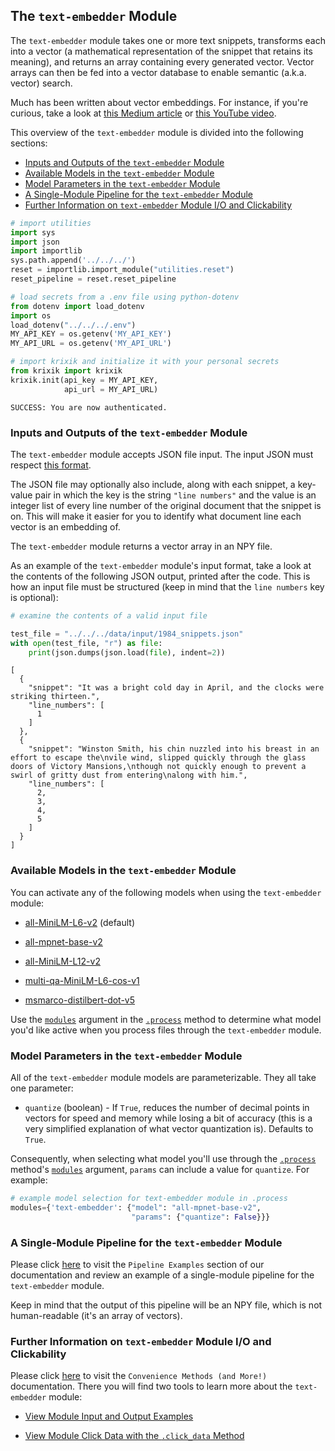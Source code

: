 ## The `text-embedder` Module

The `text-embedder` module takes one or more text snippets, transforms each into a vector (a mathematical representation of the snippet that retains its meaning), and returns an array containing every generated vector. Vector arrays can then be fed into a vector database to enable semantic (a.k.a. vector) search.

Much has been written about vector embeddings. For instance, if you're curious, take a look at [this Medium article](https://medium.com/@2twitme/an-intuitive-101-guide-to-vector-embeddings-ffde295c3558) or [this YouTube video](https://www.youtube.com/watch?v=NEreO2zlXDk).

This overview of the `text-embedder` module is divided into the following sections:

- [Inputs and Outputs of the `text-embedder` Module](#inputs-and-outputs-of-the-text-embedder-module)
- [Available Models in the `text-embedder` Module](#available-models-in-the-text-embedder-module)
- [Model Parameters in the `text-embedder` Module](#model-parameters-in-the-text-embedder-module)
- [A Single-Module Pipeline for the `text-embedder` Module](#a-single-module-pipeline-for-the-text-embedder-module)
- [Further Information on `text-embedder` Module I/O and Clickability](#further-information-on-text-embedder-module-io-and-clickability)


```python
# import utilities
import sys 
import json
import importlib
sys.path.append('../../../')
reset = importlib.import_module("utilities.reset")
reset_pipeline = reset.reset_pipeline

# load secrets from a .env file using python-dotenv
from dotenv import load_dotenv
import os
load_dotenv("../../../.env")
MY_API_KEY = os.getenv('MY_API_KEY')
MY_API_URL = os.getenv('MY_API_URL')

# import krixik and initialize it with your personal secrets
from krixik import krixik
krixik.init(api_key = MY_API_KEY, 
            api_url = MY_API_URL)
```

    SUCCESS: You are now authenticated.


### Inputs and Outputs of the `text-embedder` Module

The `text-embedder` module accepts JSON file input. The input JSON must respect [this format](../../system/parameters_processing_files_through_pipelines/JSON_input_format.md).

The JSON file may optionally also include, along with each snippet, a key-value pair in which the key is the string `"line numbers"` and the value is an integer list of every line number of the original document that the snippet is on. This will make it easier for you to identify what document line each vector is an embedding of.

The `text-embedder` module returns a vector array in an NPY file.

As an example of the `text-embedder` module's input format, take a look at the contents of the following JSON output, printed after the code. This is how an input file must be structured (keep in mind that the `line numbers` key is optional):


```python
# examine the contents of a valid input file

test_file = "../../../data/input/1984_snippets.json"
with open(test_file, "r") as file:
    print(json.dumps(json.load(file), indent=2))
```

    [
      {
        "snippet": "It was a bright cold day in April, and the clocks were striking thirteen.",
        "line_numbers": [
          1
        ]
      },
      {
        "snippet": "Winston Smith, his chin nuzzled into his breast in an effort to escape the\nvile wind, slipped quickly through the glass doors of Victory Mansions,\nthough not quickly enough to prevent a swirl of gritty dust from entering\nalong with him.",
        "line_numbers": [
          2,
          3,
          4,
          5
        ]
      }
    ]


### Available Models in the `text-embedder` Module

You can activate any of the following models when using the `text-embedder` module:

- [all-MiniLM-L6-v2](https://huggingface.co/sentence-transformers/all-MiniLM-L6-v2) (default)

- [all-mpnet-base-v2](https://huggingface.co/sentence-transformers/all-mpnet-base-v2)

- [all-MiniLM-L12-v2](https://huggingface.co/sentence-transformers/all-MiniLM-L12-v2)

- [multi-qa-MiniLM-L6-cos-v1](https://huggingface.co/sentence-transformers/multi-qa-MiniLM-L6-cos-v1)

- [msmarco-distilbert-dot-v5](https://huggingface.co/sentence-transformers/msmarco-distilbert-dot-v5)

Use the [`modules`](../../system/parameters_processing_files_through_pipelines/process_method.md#selecting-models-via-the-modules-argument) argument in the [`.process`](../../system/parameters_processing_files_through_pipelines/process_method.md) method to determine what model you'd like active when you process files through the `text-embedder` module.

### Model Parameters in the `text-embedder` Module

All of the `text-embedder` module models are parameterizable. They all take one parameter:

- `quantize` (boolean) - If `True`, reduces the number of decimal points in vectors for speed and memory while losing a bit of accuracy (this is a very simplified explanation of what vector quantization is). Defaults to `True`.

 Consequently, when selecting what model you'll use through the [`.process`](../../system/parameters_processing_files_through_pipelines/process_method.md) method's [`modules`](../../system/parameters_processing_files_through_pipelines/process_method.md#selecting-models-via-the-modules-argument) argument, `params` can include a value for `quantize`. For example:

```python
# example model selection for text-embedder module in .process
modules={'text-embedder': {"model": "all-mpnet-base-v2",
                           "params": {"quantize": False}}}
```

### A Single-Module Pipeline for the `text-embedder` Module

Please click [here](../../examples/single_module_pipelines/single_text-embedder.md) to visit the `Pipeline Examples` section of our documentation and review an example of a single-module pipeline for the `text-embedder` module.

Keep in mind that the output of this pipeline will be an NPY file, which is not human-readable (it's an array of vectors).

### Further Information on `text-embedder` Module I/O and Clickability

Please click [here](../../system/convenience_methods/convenience_methods.md) to visit the `Convenience Methods (and More!)` documentation. There you will find two tools to learn more about the `text-embedder` module:

- [View Module Input and Output Examples](../../system/convenience_methods/convenience_methods.md#view-module-input-and-output-examples)

- [View Module Click Data with the `.click_data` Method](../../system/convenience_methods/convenience_methods.md#view-module-click-data-with-the-click_data-method)
